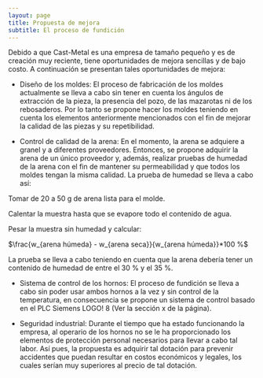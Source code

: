 ```yaml
---
layout: page
title: Propuesta de mejora
subtitle: El proceso de fundición
---
```



Debido a que Cast-Metal es una empresa de tamaño pequeño y es de creación muy reciente, tiene oportunidades de mejora sencillas y de bajo costo.
A continuación se presentan tales oportunidades de mejora:

* Diseño de los moldes:
El proceso de fabricación de los moldes actualmente se lleva a cabo sin tener en cuenta los ángulos de extracción de la pieza, la presencia del pozo, de las mazarotas ni de los rebosaderos. Por lo tanto se propone hacer los moldes teniendo en cuenta los elementos anteriormente mencionados con el fin de mejorar la calidad de las piezas y su repetibilidad.

* Control de calidad de la arena:
En el momento, la arena se adquiere a granel y a diferentes proveedores. Entonces, se propone adquirir la arena de un único proveedor y, además, realizar pruebas de humedad de la arena con el fin de mantener su permeabilidad y que todos los moldes tengan la misma calidad.
La prueba de humedad se lleva a cabo así:

Tomar de 20 a 50 g de arena lista para el molde.

Calentar la muestra hasta que se evapore todo el contenido de agua.

Pesar la muestra sin humedad y calcular:

$\frac{w_{arena húmeda} - w_{arena seca}}{w_{arena húmeda}}*100 %$

La prueba se lleva a cabo teniendo en cuenta que la arena debería tener un contenido de humedad de entre el 30 % y el 35 %.

* Sistema de control de los hornos:
El proceso de fundición se lleva a cabo sin poder usar ambos hornos a la vez y sin control de la temperatura, en consecuencia se propone un sistema de control basado en el PLC Siemens LOGO! 8 (Ver la sección x de la página).

* Seguridad industrial:
Durante el tiempo que ha estado funcionando la empresa, al operario de los hornos no se le ha proporcionado los elementos de protección personal necesarios para llevar a cabo tal labor. Así pues, la propuesta es adquirir tal dotación para prevenir accidentes que puedan resultar en costos económicos y legales, los cuales serían muy superiores al precio de tal dotación.

